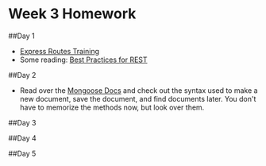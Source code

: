 # Week 3 Homework

##Day 1

- [Express Routes Training](https://github.com/sf-wdi-33/express-routes-training)
- Some reading: [Best Practices for REST](http://blog.mwaysolutions.com/2014/06/05/10-best-practices-for-better-restful-api/)

##Day 2

- Read over the [Mongoose Docs](http://mongoosejs.com/docs/) and check out the syntax used to make a new document, save the document, and find documents later. You don't have to memorize the methods now, but look over them.

##Day 3

##Day 4

##Day 5
